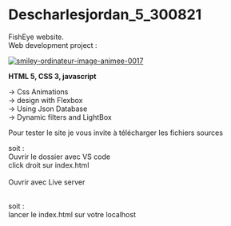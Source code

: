 # Descharlesjordan_5_300821

FishEye website. <br />
Web development project :

<a href="https://www.gifsanimes.com/cat-smileys-ordinateurs-318.htm"><img src="https://www.gifsanimes.com/data/media/318/smiley-ordinateur-image-animee-0017.gif" border="0" alt="smiley-ordinateur-image-animee-0017" /></a>

<strong>HTML 5, CSS 3, javascript</strong>

-> Css Animations<br />
-> design with Flexbox<br />
-> Using Json Database<br />
-> Dynamic filters and LightBox

Pour tester le site je vous invite à télécharger les fichiers sources

soit :<br />
Ouvrir le dossier avec VS code<br />
click droit sur index.html<br /><br />
Ouvrir avec Live server<br /><br />

soit :<br />
lancer le index.html sur votre localhost<br />
